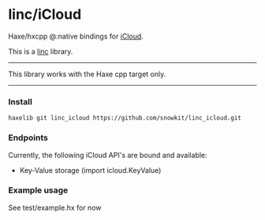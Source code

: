 # linc/iCloud
Haxe/hxcpp @:native bindings for [iCloud](https://developer.apple.com/icloud/).

This is a [linc](http://snowkit.github.io/linc/) library.

---

This library works with the Haxe cpp target only.

---
### Install

`haxelib git linc_icloud https://github.com/snowkit/linc_icloud.git`

### Endpoints

Currently, the following iCloud API's are bound and available:

- Key-Value storage (import icloud.KeyValue)

### Example usage

See test/example.hx for now